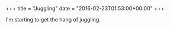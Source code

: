 +++
title = "Juggling"
date = "2016-02-23T01:53:00+00:00"
+++

I'm starting to get the hang of juggling.
			
